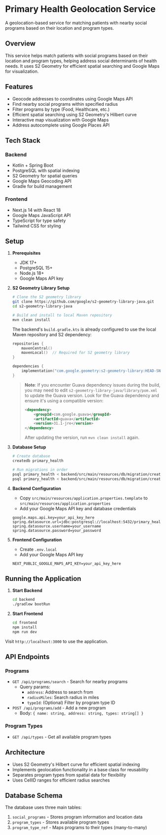 # Primary Health Geolocation Service

A geolocation-based service for matching patients with nearby social programs based on their location and program types.

## Overview

This service helps match patients with social programs based on their location and program types, helping address social determinants of health needs. It uses S2 Geometry for efficient spatial searching and Google Maps for visualization.

## Features

- Geocode addresses to coordinates using Google Maps API
- Find nearby social programs within specified radius
- Filter programs by type (Food, Healthcare, etc.)
- Efficient spatial searching using S2 Geometry's Hilbert curve
- Interactive map visualization with Google Maps
- Address autocomplete using Google Places API

## Tech Stack

### Backend
- Kotlin + Spring Boot
- PostgreSQL with spatial indexing
- S2 Geometry for spatial queries
- Google Maps Geocoding API
- Gradle for build management

### Frontend
- Next.js 14 with React 18
- Google Maps JavaScript API
- TypeScript for type safety
- Tailwind CSS for styling

## Setup

1. **Prerequisites**
   - JDK 17+
   - PostgreSQL 15+
   - Node.js 18+
   - Google Maps API key

2. **S2 Geometry Library Setup**
   ```bash
   # Clone the S2 geometry library
   git clone https://github.com/google/s2-geometry-library-java.git
   cd s2-geometry-library-java

   # Build and install to local Maven repository
   mvn clean install
   ```

   The backend's `build.gradle.kts` is already configured to use the local Maven repository and S2 dependency:
   ```kotlin
   repositories {
       mavenCentral()
       mavenLocal()  // Required for S2 geometry library
   }

   dependencies {
       implementation("com.google.geometry:s2-geometry-library:HEAD-SNAPSHOT")
   }
   ```

   > **Note**: If you encounter Guava dependency issues during the build, you may need to edit `s2-geometry-library-java/library/pom.xml` to update the Guava version. Look for the Guava dependency and ensure it's using a compatible version:
   > ```xml
   > <dependency>
   >     <groupId>com.google.guava</groupId>
   >     <artifactId>guava</artifactId>
   >     <version>31.1-jre</version>
   > </dependency>
   > ```
   > After updating the version, run `mvn clean install` again.

3. **Database Setup**
   ```bash
   # Create database
   createdb primary_health

   # Run migrations in order
   psql primary_health < backend/src/main/resources/db/migration/create_social_programs_tables_V2.sql
   psql primary_health < backend/src/main/resources/db/migration/create_social_programs_tables_V3.sql
   ```

4. **Backend Configuration**
   - Copy `src/main/resources/application.properties.template` to `src/main/resources/application.properties`
   - Add your Google Maps API key and database credentials
   ```properties
   google.maps.api.key=your_api_key_here
   spring.datasource.url=jdbc:postgresql://localhost:5432/primary_health
   spring.datasource.username=your_username
   spring.datasource.password=your_password
   ```

5. **Frontend Configuration**
   - Create `.env.local`
   - Add your Google Maps API key
   ```
   NEXT_PUBLIC_GOOGLE_MAPS_API_KEY=your_api_key_here
   ```

## Running the Application

1. **Start Backend**
   ```bash
   cd backend
   ./gradlew bootRun
   ```

2. **Start Frontend**
   ```bash
   cd frontend
   npm install
   npm run dev
   ```

Visit `http://localhost:3000` to use the application.

## API Endpoints

### Programs
- `GET /api/programs/search` - Search for nearby programs
  - Query params: 
    - `address`: Address to search from
    - `radiusMiles`: Search radius in miles
    - `typeId`: (Optional) Filter by program type ID
- `POST /api/programs/add` - Add a new program
  - Body: `{ name: string, address: string, types: string[] }`

### Program Types
- `GET /api/types` - Get all available program types

## Architecture

- Uses S2 Geometry's Hilbert curve for efficient spatial indexing
- Implements geolocation functionality in a base class for reusability
- Separates program types from spatial data for flexibility
- Uses CellID ranges for efficient radius searches

## Database Schema

The database uses three main tables:
1. `social_programs` - Stores program information and location data
2. `program_types` - Stores available program types
3. `program_type_ref` - Maps programs to their types (many-to-many)